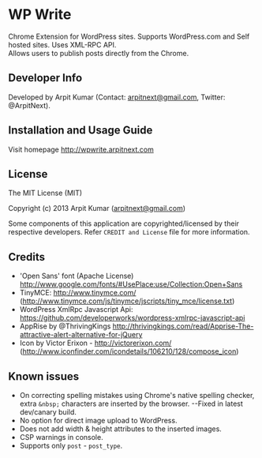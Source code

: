 # WP Write

Chrome Extension for WordPress sites. Supports WordPress.com and Self hosted sites. Uses XML-RPC API.  
Allows users to publish posts directly from the Chrome.  

## Developer Info
Developed by Arpit Kumar (Contact: arpitnext@gmail.com, Twitter: @ArpitNext).

## Installation and Usage Guide
Visit homepage <http://wpwrite.arpitnext.com>

## License

The MIT License (MIT)

Copyright (c) 2013 Arpit Kumar (arpitnext@gmail.com)

Some components of this application are copyrighted/licensed by their respective developers. Refer `CREDIT and License` file for more information.

## Credits

* 'Open Sans' font (Apache License) http://www.google.com/fonts/#UsePlace:use/Collection:Open+Sans
* TinyMCE: http://www.tinymce.com/ (http://www.tinymce.com/js/tinymce/jscripts/tiny_mce/license.txt)
* WordPress XmlRpc Javascript Api: https://github.com/developerworks/wordpress-xmlrpc-javascript-api
* AppRise by @ThrivingKings http://thrivingkings.com/read/Apprise-The-attractive-alert-alternative-for-jQuery
* Icon by Victor Erixon - http://victorerixon.com/ (http://www.iconfinder.com/icondetails/106210/128/compose_icon)

## Known issues

* On correcting spelling mistakes using Chrome's native spelling checker, extra `&nbsp;` characters are inserted by the browser. --Fixed in latest dev/canary build.
* No option for direct image upload to WordPress.
* Does not add width & height attributes to the inserted images.
* CSP warnings in console.
* Supports only `post` - `post_type`.
